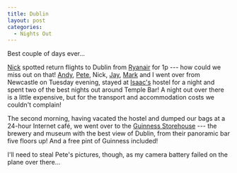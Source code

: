 ```yaml
---
title: Dublin
layout: post
categories:
  - Nights Out
---
```

Best couple of days ever...

[Nick](https://pictures.scholesmafia.co.uk/index.php/?profile=80) spotted return flights to Dublin from [Ryanair](http://ryanair.com) for 1p --- how could we miss out on that! [Andy](https://pictures.scholesmafia.co.uk/index.php/?profile=30), [Pete](https://pictures.scholesmafia.co.uk/index.php/?profile=167), Nick, [Jay](https://pictures.scholesmafia.co.uk/index.php/?profile=31), [Mark](https://pictures.scholesmafia.co.uk/index.php/?profile=164) and I went over from Newcastle on Tuesday evening, stayed at [Isaac's](http://isaacs.ie) hostel for a night and spent two of the best nights out around Temple Bar! A night out over there is a little expensive, but for the transport and accommodation costs we couldn't complain!

The second morning, having vacated the hostel and dumped our bags at a 24-hour Internet café, we went over to the [Guinness Storehouse](http://guinness-storehouse.com) --- the brewery and museum with the best view of Dublin, from their panoramic bar five floors up! And a free pint of Guinness included!

I'll need to steal Pete's pictures, though, as my camera battery failed on the plane over there...